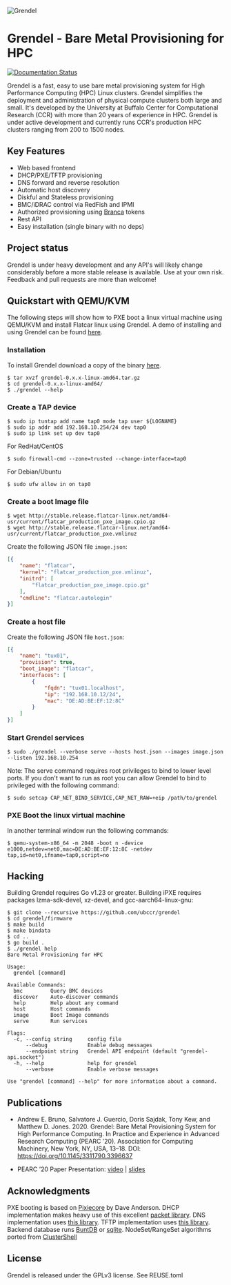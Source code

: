 ![Grendel](docs/pages/images/logo-lg.png)

# Grendel - Bare Metal Provisioning for HPC

[![Documentation Status](https://readthedocs.org/projects/grendel/badge/?version=latest)](https://grendel.readthedocs.io/en/latest/?badge=latest)

Grendel is a fast, easy to use bare metal provisioning system for High
Performance Computing (HPC) Linux clusters. Grendel simplifies the deployment
and administration of physical compute clusters both large and small. It's
developed by the University at Buffalo Center for Computational Research (CCR)
with more than 20 years of experience in HPC. Grendel is under active
development and currently runs CCR's production HPC clusters ranging from 200
to 1500 nodes.

## Key Features

* Web based frontend
* DHCP/PXE/TFTP provisioning
* DNS forward and reverse resolution
* Automatic host discovery
* Diskful and Stateless provisioning
* BMC/iDRAC control via RedFish and IPMI
* Authorized provisioning using [Branca](https://branca.io/) tokens
* Rest API
* Easy installation (single binary with no deps)

## Project status

Grendel is under heavy development and any API's will likely change
considerably before a more stable release is available. Use at your own risk.
Feedback and pull requests are more than welcome!

## Quickstart with QEMU/KVM

The following steps will show how to PXE boot a linux virtual machine using
QEMU/KVM and install Flatcar linux using Grendel. A demo of installing and using 
Grendel can be found [here](https://asciinema.org/a/b17YFY2uTpRotvUnXx8TVXx39).

### Installation

To install Grendel download a copy of the binary [here](https://github.com/ubccr/grendel/releases).

```
$ tar xvzf grendel-0.x.x-linux-amd64.tar.gz
$ cd grendel-0.x.x-linux-amd64/
$ ./grendel --help
```

### Create a TAP device

```
$ sudo ip tuntap add name tap0 mode tap user ${LOGNAME}
$ sudo ip addr add 192.168.10.254/24 dev tap0
$ sudo ip link set up dev tap0
```

For RedHat/CentOS

```
$ sudo firewall-cmd --zone=trusted --change-interface=tap0
```

For Debian/Ubuntu

```
$ sudo ufw allow in on tap0
```


### Create a boot Image file

```
$ wget http://stable.release.flatcar-linux.net/amd64-usr/current/flatcar_production_pxe_image.cpio.gz
$ wget http://stable.release.flatcar-linux.net/amd64-usr/current/flatcar_production_pxe.vmlinuz
```

Create the following JSON file `image.json`:

```json
[{
    "name": "flatcar",
    "kernel": "flatcar_production_pxe.vmlinuz",
    "initrd": [
        "flatcar_production_pxe_image.cpio.gz"
    ],
    "cmdline": "flatcar.autologin"
}]
```

### Create a host file

Create the following JSON file `host.json`:

```json
[{
    "name": "tux01",
    "provision": true,
    "boot_image": "flatcar",
    "interfaces": [
        {
            "fqdn": "tux01.localhost",
            "ip": "192.168.10.12/24",
            "mac": "DE:AD:BE:EF:12:8C"
        }
    ]
}]
```

### Start Grendel services

```
$ sudo ./grendel --verbose serve --hosts host.json --images image.json --listen 192.168.10.254
```

Note: The serve command requires root privileges to bind to lower level ports.
If you don't want to run as root you can allow Grendel to bind to privileged
with the following command:

```
$ sudo setcap CAP_NET_BIND_SERVICE,CAP_NET_RAW=+eip /path/to/grendel
```

### PXE Boot the linux virtual machine

In another terminal window run the following commands:

```
$ qemu-system-x86_64 -m 2048 -boot n -device e1000,netdev=net0,mac=DE:AD:BE:EF:12:8C -netdev tap,id=net0,ifname=tap0,script=no
```

## Hacking

Building Grendel requires Go v1.23 or greater. Building iPXE requires packages
lzma-sdk-devel, xz-devel, and gcc-aarch64-linux-gnu:

```
$ git clone --recursive https://github.com/ubccr/grendel
$ cd grendel/firmware
$ make build
$ make bindata
$ cd ..
$ go build .
$ ./grendel help
Bare Metal Provisioning for HPC

Usage:
  grendel [command]

Available Commands:
  bmc         Query BMC devices
  discover    Auto-discover commands
  help        Help about any command
  host        Host commands
  image       Boot Image commands
  serve       Run services

Flags:
  -c, --config string     config file
      --debug             Enable debug messages
      --endpoint string   Grendel API endpoint (default "grendel-api.socket")
  -h, --help              help for grendel
      --verbose           Enable verbose messages

Use "grendel [command] --help" for more information about a command.
```

## Publications

- Andrew E. Bruno, Salvatore J. Guercio, Doris Sajdak, Tony Kew, and Matthew D.
  Jones. 2020. Grendel: Bare Metal Provisioning System for High Performance
  Computing. In Practice and Experience in Advanced Research Computing (PEARC
  ’20). Association for Computing Machinery, New York, NY, USA, 13–18.
  DOI: https://doi.org/10.1145/3311790.3396637

- PEARC ’20 Paper Presentation:
  [video](https://www.acsu.buffalo.edu/~aebruno2/talks/grendel-pearc20.mp4) |
  [slides](https://www.acsu.buffalo.edu/~aebruno2/talks/grendel)


## Acknowledgments

PXE booting is based on [Pixiecore](https://github.com/danderson/netboot/tree/master/pixiecore) by Dave
Anderson. DHCP implementation makes heavy use of this excellent [packet library](https://github.com/insomniacslk/dhcp). 
DNS implementation uses [this library](https://github.com/miekg/dns). TFTP implementation uses [this
library](https://github.com/pin/tftp). Backend database runs [BuntDB](https://github.com/tidwall/buntdb) or [sqlite](https://github.com/mattn/go-sqlite3). 
NodeSet/RangeSet algorithms ported from [ClusterShell](https://github.com/cea-hpc/clustershell)

## License

Grendel is released under the GPLv3 license. See REUSE.toml
